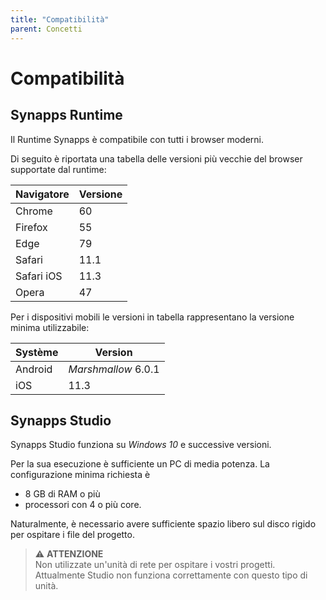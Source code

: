 ```yaml
---
title: "Compatibilità"
parent: Concetti
---
```


# Compatibilità

## Synapps Runtime

Il Runtime Synapps è compatibile con tutti i browser moderni.

Di seguito è riportata una tabella delle versioni più vecchie del browser supportate dal runtime:

| Navigatore | Versione|
|----------- |---------|
| Chrome     | 60      |
| Firefox    | 55      |
| Edge       | 79      |
| Safari     | 11.1    |
| Safari iOS | 11.3    |
| Opera      | 47      |

Per i dispositivi mobili le versioni in tabella rappresentano la versione minima utilizzabile:

| Système    | Version |
|------------|---------|
| Android    | *Marshmallow* 6.0.1 |
| iOS        | 11.3    |


## Synapps Studio

Synapps Studio funziona su *Windows 10* e successive versioni.

Per la sua esecuzione è sufficiente un PC di media potenza. La configurazione minima richiesta è 
- 8 GB di RAM o più
- processori con 4 o più core.

Naturalmente, è necessario avere sufficiente spazio libero sul disco rigido per ospitare i file del progetto.

> ⚠️ **ATTENZIONE**<br>
> Non utilizzate un'unità di rete per ospitare i vostri progetti. Attualmente Studio non funziona correttamente con questo tipo di unità.

